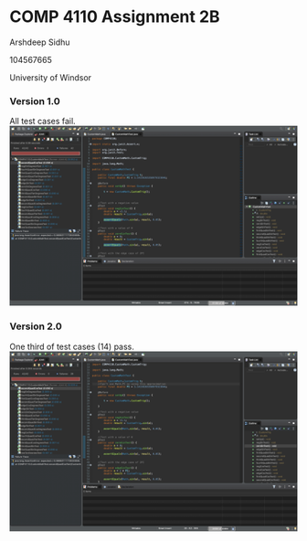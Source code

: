 # COMP 4110 Assignment 2B
Arshdeep Sidhu

104567665

University of Windsor

### Version 1.0
All test cases fail.
![](Screenshots/allfail.png)

### Version 2.0
One third of test cases (14) pass.
![](Screenshots/onethirdpass.png)